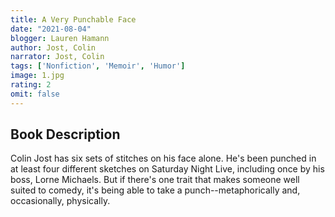 ```yaml
---
title: A Very Punchable Face
date: "2021-08-04"
blogger: Lauren Hamann
author: Jost, Colin
narrator: Jost, Colin
tags: ['Nonfiction', 'Memoir', 'Humor']
image: 1.jpg
rating: 2
omit: false
---
```


## Book Description

Colin Jost has six sets of stitches on his face alone. He's been punched in at least four different sketches on Saturday Night Live, including once by his boss, Lorne Michaels. But if there's one trait that makes someone well suited to comedy, it's being able to take a punch--metaphorically and, occasionally, physically.
